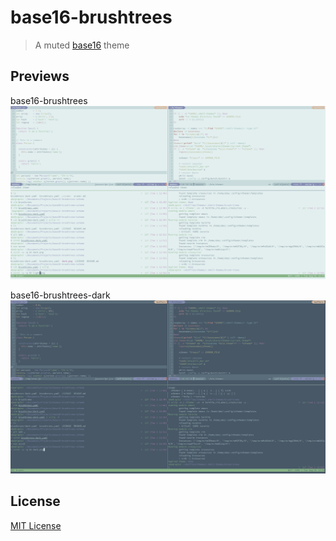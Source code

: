 # base16-brushtrees
> A muted [base16](http://chriskempson.com/projects/base16/) theme

## Previews

base16-brushtrees
![light](./light.png)

base16-brushtrees-dark
![dark](./dark.png)

## License
[MIT License](./LICENSE)
